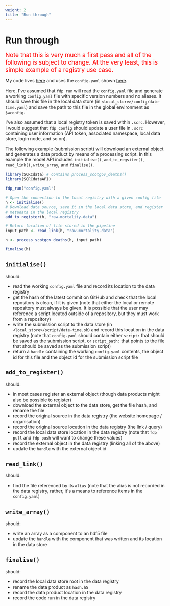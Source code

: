 ```yaml
---
weight: 2
title: "Run through"
---
```


# Run through

<span style="font-size:14pt; color:red">Note that this is very much a first pass and all of the following is subject to change. At the very least, this is simple example of a registry use case.</span>

My code lives [here](https://github.com/ScottishCovidResponse/SCRCdataAPI/tree/implement_yaml) and uses the `config.yaml` shown [here](https://scottishcovidresponse.github.io/docs/data_pipeline/interface/#example-register-a-new-external-object-and-write-a-data-product-component).

Here, I've assumed that `fdp run` will read the `config.yaml` file and generate a working `config.yaml` file with specific version numbers and no aliases. It should save this file in the local data store (in `<local_store>/config/date-time.yaml`) and save the path to this file in the global environment as `$wconfig`.

I've also assumed that a local registry token is saved within `.scrc`. However, I would suggest that `fdp config` should update a user file in `.scrc` containing user information (API token, associated namespace, local data store, login node, and so on).

The following example (submission script) will download an external object and generates a data product by means of a processing script. In this example the model API includes `initialise()`, `add_to_regsiter()`, `read_link()`, `write_array`, and `finalise()`.

```R
library(SCRCdata) # contains process_scotgov_deaths()
library(SCRCdataAPI)

fdp_run("config.yaml")

# Open the connection to the local registry with a given config file
h <- initialise()
# Download data source, save it in the local data store, and register
# metadata in the local registry
add_to_register(h, "raw-mortality-data")

# Return location of file stored in the pipeline
input_path <- read_link(h, "raw-mortality-data")

h <- process_scotgov_deaths(h, input_path)

finalise(h)
```

## `initialise()`

should:
- read the working `config.yaml` file and record its location to the data registry
- get the hash of the latest commit on GitHub and check that the local repository is clean, if it is given (note that either the local or remote repository must always be given. It is possible that the user may reference a script located outside of a repository, but they must work from a repository)
- write the submission script to the data store (in `<local_store>/script/date-time.sh`) and record this location in the data registry (note that `config.yaml` should contain either `script:` that should be saved as the submission script, or `script_path:` that points to the file that should be saved as the submission script)
- return a `handle` containing the working `config.yaml` contents, the object id for this file and the object id for the submission script file

## `add_to_register()`

should:
- in most cases register an external object (though data products might also be possible to register)
- download the external object to the data store, get the file hash, and rename the file
- record the original source in the data registry (the website homepage / organisation)
- record the original source location in the data registry (the link / query)
- record the local data store location in the data registry (note that `fdp pull` and `fdp push` will want to change these values)
- record the external object in the data registry (linking all of the above)
- update the `handle` with the external object id

## `read_link()`

should:
- find the file referenced by its `alias` (note that the alias is not recorded in the data registry, rather, it's a means to reference items in the `config.yaml`)

## `write_array()`

should:
- write an array as a component to an hdf5 file
- update the `handle` with the component that was written and its location in the data store

## `finalise()`

should:
- record the local data store root in the data registry
- rename the data product as `hash.h5`
- record the data product location in the data registry
- record the code run in the data registry
